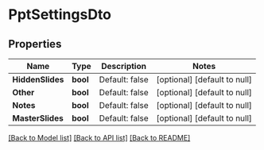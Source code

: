 # PptSettingsDto

## Properties
Name | Type | Description | Notes
------------ | ------------- | ------------- | -------------
**HiddenSlides** | **bool** | Default: false | [optional] [default to null]
**Other** | **bool** | Default: false | [optional] [default to null]
**Notes** | **bool** | Default: false | [optional] [default to null]
**MasterSlides** | **bool** | Default: false | [optional] [default to null]

[[Back to Model list]](../README.md#documentation-for-models) [[Back to API list]](../README.md#documentation-for-api-endpoints) [[Back to README]](../README.md)


